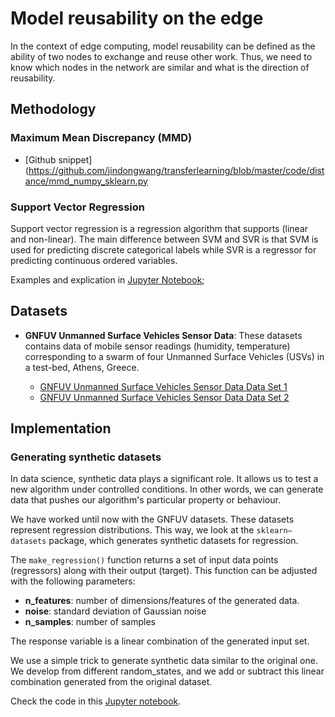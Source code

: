 # Model reusability on the edge

In the context of edge computing, model reusability can be defined as the ability of two nodes to exchange and reuse other work. Thus, we need to know which nodes in the network are similar and what is the direction of reusability.

## Methodology

### Maximum Mean Discrepancy (MMD)

* [Github snippet](https://github.com/jindongwang/transferlearning/blob/master/code/distance/mmd_numpy_sklearn.py

### Support Vector Regression

Support vector regression is a regression algorithm that supports (linear and non-linear). The main difference between SVM and SVR is that SVM is used for predicting discrete categorical labels while SVR is a regressor for predicting continuous ordered variables.

Examples and explication in [Jupyter Notebook]();


## Datasets

* **GNFUV Unmanned Surface Vehicles Sensor Data**: These datasets contains data of mobile sensor readings (humidity, temperature) corresponding to a swarm of four Unmanned Surface Vehicles (USVs) in a test-bed, Athens, Greece.

  * [GNFUV Unmanned Surface Vehicles Sensor Data Data Set 1](https://archive.ics.uci.edu/ml/datasets/GNFUV+Unmanned+Surface+Vehicles+Sensor+Data)
  * [GNFUV Unmanned Surface Vehicles Sensor Data Data Set 2](https://archive.ics.uci.edu/ml/datasets/GNFUV+Unmanned+Surface+Vehicles+Sensor+Data+Set+2)

## Implementation

### Generating synthetic datasets

In data science, synthetic data plays a significant role. It allows us to test a new algorithm under controlled conditions. In other words, we can generate data that pushes our algorithm's particular property or behaviour.

We have worked until now with the GNFUV datasets. These datasets represent regression distributions. This way,  we look at the ```sklearn—datasets``` package, which generates synthetic datasets for regression. 

The ```make_regression()``` function returns a set of input data points (regressors) along with their output (target). This function can be adjusted with the following parameters:

* **n_features**: number of dimensions/features of the generated data.
* **noise**: standard deviation of Gaussian noise
* **n_samples**: number of samples

The response variable is a linear combination of the generated input set.

We use a simple trick to generate synthetic data similar to the original one. We develop from different random_states, and we add or subtract this linear combination generated from the original dataset.

Check the code in this [Jupyter notebook](https://github.com/JordiMateoUdL/Model-reusability-on-the-edge/blob/master/notebooks/Generating%20synthethic%20data.ipynb).

